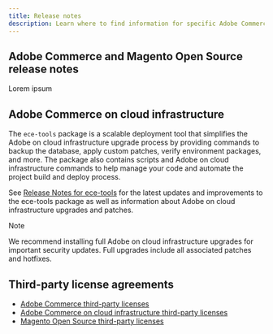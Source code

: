 ```yaml
---
title: Release notes
description: Learn where to find information for specific Adobe Commerce and Magento Open Source releases.
---
```


## Adobe Commerce and Magento Open Source release notes

Lorem ipsum

## Adobe Commerce on cloud infrastructure

The `ece-tools` package is a scalable deployment tool that simplifies the Adobe on cloud infrastructure upgrade process by providing commands to backup the database, apply custom patches, verify environment packages, and more. The package also contains scripts and Adobe on cloud infrastructure commands to help manage your code and automate the project build and deploy process.

See [Release Notes for ece-tools](https://devdocs.magento.com/cloud/release-notes/cloud-tools.html) for the latest updates and improvements to the ece-tools package as well as information about Adobe on cloud infrastructure upgrades and patches.

>[!NOTE]
>
>We recommend installing full Adobe on cloud infrastructure upgrades for important security updates. Full upgrades include all associated patches and hotfixes.

## Third-party license agreements

*  [Adobe Commerce third-party licenses](../packages/adobe-commerce.md)
*  [Adobe Commerce on cloud infrastructure third-party licenses](../packages/cloud.md)
*  [Magento Open Source third-party licenses](../packages/magento-open-source.md)
